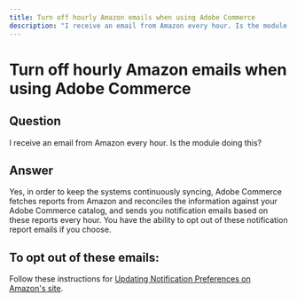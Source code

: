 ```yaml
---
title: Turn off hourly Amazon emails when using Adobe Commerce
description: "I receive an email from Amazon every hour. Is the module doing this?"
---
```


# Turn off hourly Amazon emails when using Adobe Commerce

## Question

I receive an email from Amazon every hour. Is the module doing this?

## Answer

Yes, in order to keep the systems continuously syncing, Adobe Commerce fetches reports from Amazon and reconciles the information against your Adobe Commerce catalog, and sends you notification emails based on these reports every hour. You have the ability to opt out of these notification report emails if you choose.

## To opt out of these emails:

Follow these instructions for [Updating Notification Preferences on Amazon's site](https://sellercentral.amazon.com/gp/help/external/G871). 


